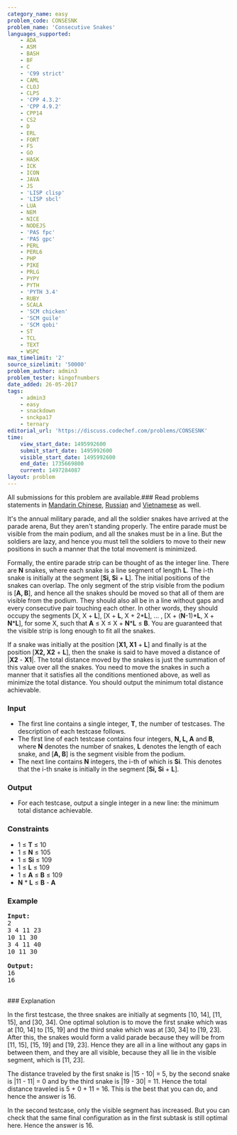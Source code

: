 ```yaml
---
category_name: easy
problem_code: CONSESNK
problem_name: 'Consecutive Snakes'
languages_supported:
    - ADA
    - ASM
    - BASH
    - BF
    - C
    - 'C99 strict'
    - CAML
    - CLOJ
    - CLPS
    - 'CPP 4.3.2'
    - 'CPP 4.9.2'
    - CPP14
    - CS2
    - D
    - ERL
    - FORT
    - FS
    - GO
    - HASK
    - ICK
    - ICON
    - JAVA
    - JS
    - 'LISP clisp'
    - 'LISP sbcl'
    - LUA
    - NEM
    - NICE
    - NODEJS
    - 'PAS fpc'
    - 'PAS gpc'
    - PERL
    - PERL6
    - PHP
    - PIKE
    - PRLG
    - PYPY
    - PYTH
    - 'PYTH 3.4'
    - RUBY
    - SCALA
    - 'SCM chicken'
    - 'SCM guile'
    - 'SCM qobi'
    - ST
    - TCL
    - TEXT
    - WSPC
max_timelimit: '2'
source_sizelimit: '50000'
problem_author: admin3
problem_tester: kingofnumbers
date_added: 26-05-2017
tags:
    - admin3
    - easy
    - snackdown
    - snckpa17
    - ternary
editorial_url: 'https://discuss.codechef.com/problems/CONSESNK'
time:
    view_start_date: 1495992600
    submit_start_date: 1495992600
    visible_start_date: 1495992600
    end_date: 1735669800
    current: 1497284087
layout: problem
---
```

All submissions for this problem are available.### Read problems statements in [Mandarin Chinese](http://www.codechef.com/download/translated/SNCKPA17/mandarin/CONSESNK.pdf), [Russian](http://www.codechef.com/download/translated/SNCKPA17/russian/CONSESNK.pdf) and [Vietnamese](http://www.codechef.com/download/translated/SNCKPA17/vietnamese/CONSESNK.pdf) as well.

It's the annual military parade, and all the soldier snakes have arrived at the parade arena, But they aren't standing properly. The entire parade must be visible from the main podium, and all the snakes must be in a line. But the soldiers are lazy, and hence you must tell the soldiers to move to their new positions in such a manner that the total movement is minimized.

 Formally, the entire parade strip can be thought of as the integer line. There are **N** snakes, where each snake is a line segment of length **L**. The i-th snake is initially at the segment \[**Si, Si** + **L**\]. The initial positions of the snakes can overlap. The only segment of the strip visible from the podium is \[**A, B**\], and hence all the snakes should be moved so that all of them are visible from the podium. They should also all be in a line without gaps and every consecutive pair touching each other. In other words, they should occupy the segments \[X, X + **L**\], \[X + **L**, X + 2\***L**\], ... , \[X + (**N**-1)\***L**, X + **N**\***L**\], for some X, such that **A** ≤ X ≤ X + **N**\***L** ≤ **B**. You are guaranteed that the visible strip is long enough to fit all the snakes.

If a snake was initially at the position \[**X1, X1** + **L**\] and finally is at the position \[**X2, X2** + **L**\], then the snake is said to have moved a distance of |**X2** - **X1**|. The total distance moved by the snakes is just the summation of this value over all the snakes. You need to move the snakes in such a manner that it satisfies all the conditions mentioned above, as well as minimize the total distance. You should output the minimum total distance achievable.

### Input

- The first line contains a single integer, **T**, the number of testcases. The description of each testcase follows.
- The first line of each testcase contains four integers, **N, L, A** and **B**, where **N** denotes the number of snakes, **L** denotes the length of each snake, and \[**A, B**\] is the segment visible from the podium.
- The next line contains **N** integers, the i-th of which is **Si**. This denotes that the i-th snake is initially in the segment \[**Si, Si** + **L**\].

### Output

- For each testcase, output a single integer in a new line: the minimum total distance achievable.

### Constraints

- 1 ≤ **T** ≤ 10
- 1 ≤ **N** ≤ 105
- 1 ≤ **Si** ≤ 109
- 1 ≤ **L** ≤ 109
- 1 ≤ **A** ≤ **B** ≤ 109
- **N** \* **L** ≤ **B** - **A**

### Example

<pre><b>Input:</b>
2
3 4 11 23
10 11 30
3 4 11 40
10 11 30

<b>Output:</b>
16
16

</pre>### Explanation
In the first testcase, the three snakes are initially at segments \[10, 14\], \[11, 15\], and \[30, 34\]. One optimal solution is to move the first snake which was at \[10, 14\] to \[15, 19\] and the third snake which was at \[30, 34\] to \[19, 23\]. After this, the snakes would form a valid parade because they will be from \[11, 15\], \[15, 19\] and \[19, 23\]. Hence they are all in a line without any gaps in between them, and they are all visible, because they all lie in the visible segment, which is \[11, 23\].

The distance traveled by the first snake is |15 - 10| = 5, by the second snake is |11 - 11| = 0 and by the third snake is |19 - 30| = 11. Hence the total distance traveled is 5 + 0 + 11 = 16. This is the best that you can do, and hence the answer is 16.

In the second testcase, only the visible segment has increased. But you can check that the same final configuration as in the first subtask is still optimal here. Hence the answer is 16.
